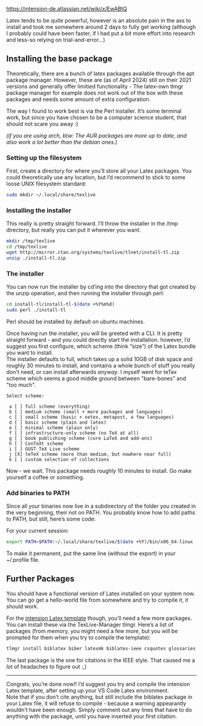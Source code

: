 https://intension-de.atlassian.net/wiki/x/EwABtQ

Latex tends to be quite powerful, however is an absolute pain in the ass to install and took me somewhere around 2 days to fully get working (although I probably could have been faster, if I had put a bit more effort into research and less-so relying on trial-and-error…)

## Installing the base package

Theoretically, there are a bunch of latex packages available through the apt package manager. However, these are (as of April 2024) still on their 2021 versions and generally offer limitied functionality - The latex-own tlmgr package manager for example does not work out of the box with these packages and needs some amount of extra configuration.

The way I found to work best is via the Perl installer. It’s some terminal work, but since you have chosen to be a computer science student, that should not scare you away :)

_(if you are using arch, btw: The AUR packages are more up to date, and also work a lot better than the debian ones.)_

### Setting up the filesystem

First, create a directory for where you’ll store all your Latex packages. You could theoretically use any location, but I’d recommend to stick to some loose UNIX filesystem standard:

```bash
sudo mkdir ~/.local/share/texlive
```

### Installing the installer

This really is pretty straight forward. I’ll throw the installer in the /tmp directory, but really you can put it wherever you want.

```bash
mkdir /tmp/texlive
cd /tmp/texlive
wget http://mirror.ctan.org/systems/texlive/tlnet/install-tl.zip
unzip ./install-tl.zip
```

### The installer

You can now run the installer by cd’ing into the directory that got created by the unzip operation, and then running the installer through perl:

```bash
cd install-tl/install-tl-$(date +%Y%m%d)
sudo perl ./install-tl
```

Perl should be installed by default on ubuntu machines.

Once having run the installer, you will be greeted with a CLI. It is pretty straight forward - and you could directly start the installation. however, I’d suggest you first configure, which scheme (think “size”) of the Latex bundle you want to install.  
The installer defaults to full, which takes up a solid 10GB of disk space and roughly 30 minutes to install, and contains a whole bunch of stuff you really don't need, or can install afterwards _anyway_. I myself went for teTex scheme which seems a good middle ground between "bare-bones" and "too much".

```
Select scheme:

 a [ ] full scheme (everything)
 b [ ] medium scheme (small + more packages and languages)
 c [ ] small scheme (basic + xetex, metapost, a few languages)
 d [ ] basic scheme (plain and latex)
 e [ ] minimal scheme (plain only)
 f [ ] infrastructure-only scheme (no TeX at all)
 g [ ] book publishing scheme (core LaTeX and add-ons)
 h [ ] ConTeXt scheme
 i [ ] GUST TeX Live scheme
 j [X] teTeX scheme (more than medium, but nowhere near full)
 k [ ] custom selection of collections
```

Now - we wait. This package needs roughly 10 minutes to install. Go make yourself a coffee or something.

### Add binaries to PATH

Since all your binaries now live in a subdirectory of the folder you created in the very beginning, their not on PATH. You probably know how to add paths to PATH, but still, here’s some code:

For your current session:

```bash
export PATH=$PATH:~/.local/share/texlive/$(date +%Y)/bin/x86_64-linux
```

To make it permanent, put the same line (without the export) in your ~/.profile file.

## Further Packages

You should have a functional version of Latex installed on your system now. You can go get a hello-world file from somewhere and try to compile it, it should work.

For the [intension Latex template](https://gitlab.com/intension/dhbw/templates/latex-template) though, you’ll need a few more packages. You can install these via the TexLive-Manager tlmgr. Here’s a list of packages (from memory, you might need a few more, but you will be prompted for them when you try to compile the template):

```bash
tlmgr install biblatex biber latexmk biblatex-ieee csquotes glossaries
```

The last package is the one for citations in the IEEE style. That caused me a _lot_ of headaches to figure out :,)

---

Congrats, you’re done now!! I’d suggest you try and compile the intension Latex template, after setting up your VS Code Latex environment.  
Note that if you don’t cite anything, but still include the biblatex package in your Latex file, it will refuse to compile - because a warning appearantly wouldn’t have been enough. Simply comment out any lines that have to do anything with the package, until you have inserted your first citation.
